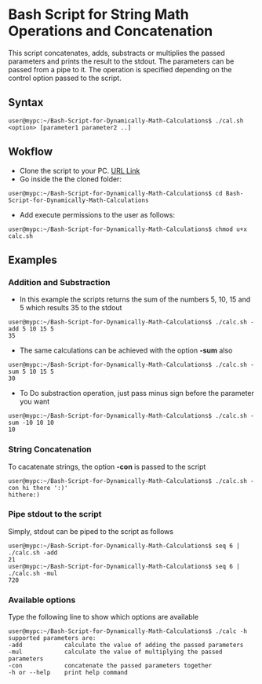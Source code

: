 # Bash Script for String Math Operations and Concatenation

This script concatenates, adds, substracts or multiplies the passed parameters and prints the result to the stdout. The parameters can be passed from a pipe to it. The operation is specified depending on the control option passed to the script.

## Syntax

```
user@mypc:~/Bash-Script-for-Dynamically-Math-Calculations$ ./cal.sh <option> [parameter1 parameter2 ..] 
```

## Wokflow

- Clone the script to your PC. [URL Link](git@github.com:Abdsaddik/Bash-Script-for-Dynamically-Math-Calculations.git)
- Go inside the the cloned folder:

```
user@mypc:~/Bash-Script-for-Dynamically-Math-Calculations$ cd Bash-Script-for-Dynamically-Math-Calculations
```

- Add execute permissions to the user as follows:

```
user@mypc:~/Bash-Script-for-Dynamically-Math-Calculations$ chmod u+x calc.sh
```

## Examples

### Addition and Substraction

- In this example the scripts returns the sum of the numbers 5, 10, 15 and 5 which results 35 to the stdout

```
user@mypc:~/Bash-Script-for-Dynamically-Math-Calculations$ ./calc.sh -add 5 10 15 5
35
```

- The same calculations can be achieved with the option **-sum** also

```
user@mypc:~/Bash-Script-for-Dynamically-Math-Calculations$ ./calc.sh -sum 5 10 15 5
30
```

- To Do substraction operation, just pass minus sign before the parameter you want

```
user@mypc:~/Bash-Script-for-Dynamically-Math-Calculations$ ./calc.sh -sum -10 10 10
10
```

### String Concatenation

To cacatenate strings, the option **-con** is passed to the script

```
user@mypc:~/Bash-Script-for-Dynamically-Math-Calculations$ ./calc.sh -con hi there ':)'
hithere:)
```

### Pipe stdout to the script

Simply, stdout can be piped to the script as follows

```
user@mypc:~/Bash-Script-for-Dynamically-Math-Calculations$ seq 6 | ./calc.sh -add
21
user@mypc:~/Bash-Script-for-Dynamically-Math-Calculations$ seq 6 | ./calc.sh -mul
720
```

### Available options

Type the following line to show which options are available

```
user@mypc:~/Bash-Script-for-Dynamically-Math-Calculations$ ./calc -h
supported parameters are:
-add            calculate the value of adding the passed parameters
-mul            calculate the value of multiplying the passed parameters
-con            concatenate the passed parameters together
-h or --help    print help command
```

